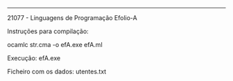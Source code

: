 *****************************************************************

21077 - Linguagens de Programação
Efolio-A

Instruções para compilação: 
 
ocamlc str.cma -o efA.exe efA.ml

Execução:
efA.exe

Ficheiro com os dados:
utentes.txt
